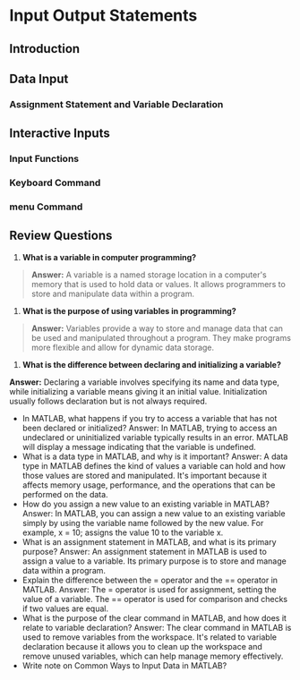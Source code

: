 # Input Output Statements

## Introduction

## Data Input

### Assignment Statement and Variable Declaration

## Interactive Inputs

### Input Functions

### Keyboard Command

### menu Command

## Review Questions

1. **What is a variable in computer programming?**

>**Answer:** A variable is a named storage location in a computer's memory that is used to hold data or values. It allows programmers to store and manipulate data within a program.

1. **What is the purpose of using variables in programming?**

>**Answer:** Variables provide a way to store and manage data that can be used and manipulated throughout a program. They make programs more flexible and allow for dynamic data storage.

1. **What is the difference between declaring and initializing a variable?**

**Answer:** Declaring a variable involves specifying its name and data type, while initializing a variable means giving it an initial value. Initialization usually follows declaration but is not always required.

- In MATLAB, what happens if you try to access a variable that has not been declared or initialized?
Answer: In MATLAB, trying to access an undeclared or uninitialized variable typically results in an error. MATLAB will display a message indicating that the variable is undefined.
- What is a data type in MATLAB, and why is it important?
Answer: A data type in MATLAB defines the kind of values a variable can hold and how those values are stored and manipulated. It's important because it affects memory usage, performance, and the operations that can be performed on the data.
- How do you assign a new value to an existing variable in MATLAB?
Answer: In MATLAB, you can assign a new value to an existing variable simply by using the variable name followed by the new value. For example, x = 10; assigns the value 10 to the variable x.
- What is an assignment statement in MATLAB, and what is its primary purpose?
Answer: An assignment statement in MATLAB is used to assign a value to a variable. Its primary purpose is to store and manage data within a program.
- Explain the difference between the = operator and the == operator in MATLAB.
Answer: The = operator is used for assignment, setting the value of a variable. The == operator is used for comparison and checks if two values are equal.
- What is the purpose of the clear command in MATLAB, and how does it relate to variable declaration?
Answer: The clear command in MATLAB is used to remove variables from the workspace. It's related to variable declaration because it allows you to clean up the workspace and remove unused variables, which can help manage memory effectively.
- Write note on Common Ways to Input Data in MATLAB?
